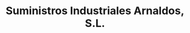 ---
title: "Suministros Industriales Arnaldos, S.L."
url: /las-torres-de-cotillas/suministros-industriales-arnaldos-s-l/
shop: Eisenwaren
---